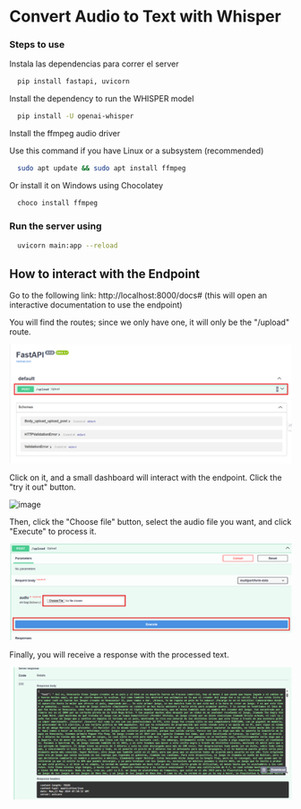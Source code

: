 
# Convert Audio to Text with Whisper

### Steps to use
Instala las dependencias para correr el server

```bash
  pip install fastapi, uvicorn
```

Install the dependency to run the WHISPER model

```bash
  pip install -U openai-whisper
```

Install the ffmpeg audio driver

Use this command if you have Linux or a subsystem (recommended)
```bash
  sudo apt update && sudo apt install ffmpeg
```

Or install it on Windows using Chocolatey

```bash
  choco install ffmpeg
```

### Run the server using
```bash
  uvicorn main:app --reload 
```

## How to interact with the Endpoint

Go to the following link: http://localhost:8000/docs#
(this will open an interactive documentation to use the endpoint)

You will find the routes; since we only have one, it will only be the "/upload" route.

![image](https://github.com/DanteUrdaneta/whisper-endpoint-FASTAPI/blob/main/utils/ss1.png?raw=true)


Click on it, and a small dashboard will interact with the endpoint. Click the "try it out" button.

![image](https://github.com/DanteUrdaneta/whisper-endpoint-FASTAPI/assets/137725460/d8b23a44-2a42-46a2-b136-415a93966d70)


Then, click the "Choose file" button, select the audio file you want, and click "Execute" to process it.

![image](https://github.com/DanteUrdaneta/whisper-endpoint-FASTAPI/blob/main/utils/ss3.png?raw=true)


Finally, you will receive a response with the processed text.

![image](https://github.com/DanteUrdaneta/whisper-endpoint-FASTAPI/blob/main/utils/ss4.png?raw=true)






